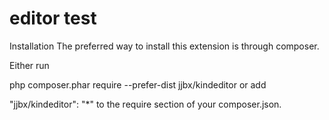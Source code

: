 # editor test

Installation
The preferred way to install this extension is through composer.

Either run

php composer.phar require --prefer-dist jjbx/kindeditor
or add

"jjbx/kindeditor": "*"
to the require section of your composer.json.
